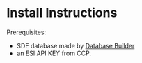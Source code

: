 # Install Instructions

Prerequisites:

* SDE database made by [Database Builder](http://github.com/rafaga/databaseBuilder/)
* an ESI API KEY from CCP.
